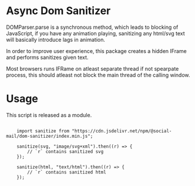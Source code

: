 # Async Dom Sanitizer

DOMParser.parse is a synchronous method, which leads to blocking of JavaScript, if you have any animation playing, sanitizing any html/svg text will basically introduce lags in animation.

In order to improve user experience, this package creates a hidden IFrame and performs sanitizes given text.

Most browsers runs IFRame on atleast separate thread if not spearpate process, this should atleast not block the main thread of the calling window.

# Usage

This script is released as a module.

```script

    import sanitize from "https://cdn.jsdelivr.net/npm/@social-mail/dom-sanitizer/index.min.js";

    sanitize(svg, "image/svg+xml").then((r) => {
        // `r` contains sanitized svg
    });

    sanitize(html, "text/html").then((r) => {
        // `r` contains sanitized html
    });

```